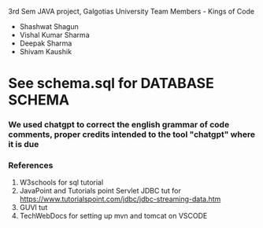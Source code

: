 3rd Sem JAVA project, Galgotias University
Team Members - Kings of Code
* Shashwat Shagun
* Vishal Kumar Sharma
* Deepak Sharma
* Shivam Kaushik
# See schema.sql for DATABASE SCHEMA

### We used chatgpt to correct the english grammar of code comments, proper credits intended to the tool "chatgpt" where it is due

### References
1. W3schools for sql tutorial
2. JavaPoint and Tutorials point Servlet JDBC tut for https://www.tutorialspoint.com/jdbc/jdbc-streaming-data.htm
3. GUVI tut
4. TechWebDocs for setting up mvn and tomcat on VSCODE
